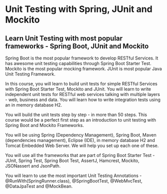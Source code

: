 # Unit Testing with Spring, JUnit and Mockito

## Learn Unit Testing with most popular frameworks - Spring Boot, JUnit and Mockito

Spring Boot is the most popular framework to develop RESTful Services. It has awesome unit testing capabilities through Spring Boot Starter Test. Mockito is the most popular mocking framework. JUnit is most popular Java Unit Testing Framework.

In this course, you will learn to build unit tests for simple RESTful Services with Spring Boot Starter Test, Mockito and JUnit. You will learn to write independent unit tests for RESTful web services talking with multiple layers - web, business and data. You will learn how to write integration tests using an in memory database H2.

You will build the unit tests step by step - in more than 50 steps. This course would be a perfect first step as an introduction to unit testing with Spring Boot and Mockito Frameworks.

You will be using Spring (Dependency Management), Spring Boot, Maven (dependencies management), Eclipse (IDE), in memory database H2 and Tomcat Embedded Web Server. We will help you set up each one of these.

You will use all the frameworks that are part of Spring Boot Starter Test - JUnit, Spring Test, Spring Boot Test, AssertJ, Hamcrest, Mockito, JSONassert and JsonPath.

You will learn to use the most important Unit Testing Annotations - @RunWith(SpringRunner.class), @SpringBootTest, @WebMvcTest, @DataJpaTest and @MockBean.
